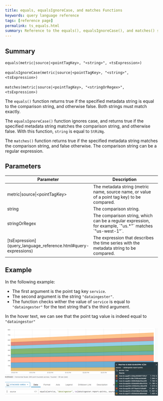 ```yaml
---
title: equals, equalsIgnoreCase, and matches Functions
keywords: query language reference
tags: [reference page]
permalink: ts_equals.html
summary: Reference to the equals(), equalsIgnoreCase(), and matches() string manipulation functions
---
```

## Summary
```
equals(metric|source|<pointTagKey>, "<string>", <tsExpression>)

equalsIgnoreCase(metric|source|<pointTagKey>, "<string>", <tsExpression>)

matches(metric|source|<pointTagKey>, "<stringOrRegex>", <tsExpression>)
```
The `equals()` function returns true if the specified metadata string is equal to the comparison string, and otherwise false. Both strings must match exactly.

The `equalsIgnoreCase()` function ignores case, and returns true if the specified metadata string matches the comparison string, and otherwise false. With this function, `string` is equal to `StRiNg`.

The `matches()` function returns true if the specified metadata string matches the comparison string, and false otherwise. The comparison string can be a regular expression.


## Parameters
<table style="width: 100%;">
<tbody>
<thead>
<tr><th width="30%">Parameter</th><th width="70%">Description</th></tr>
</thead>
<tr>
<td markdown="span">metric|source|&lt;pointTagKey&gt;</td>
<td>The metadata string (metric name, source name, or value of a point tag key) to be compared.</td></tr>
<tr>
<td markdown="span">string</td>
<td>The comparison string.</td></tr>
<tr>
<td markdown="span">stringOrRegex</td>
<td markdown="span">The comparison string, which can be a regular expression, for example, `"us.*"` matches `"us-west-1"`.</td></tr>
<tr>
<td markdown="span"> [tsExpression](query_language_reference.html#query-expressions)</td>
<td>The expression that describes the time series with the metadata string to be compared.</td></tr>
</tbody>
</table>


## Example

In the following example:
* The first argument is the point tag key `service`.
* The second argument is the string `"dataingester"`.
* The function checks wither the value of `service` is equal to `"dataingester"` for the text string that's the third argument.

In the hover text, we can see that the point tag value is indeed equal to `"dataingestor"`

![ts equals](images/ts_equals.png)
